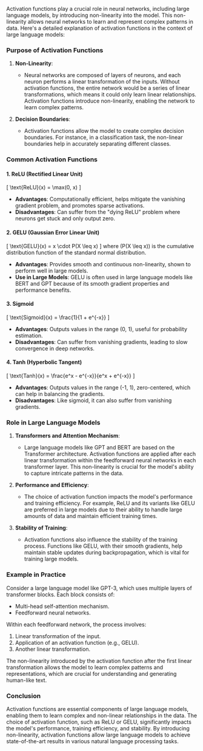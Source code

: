 Activation functions play a crucial role in neural networks, including large language models, by introducing non-linearity into the model. This non-linearity allows neural networks to learn and represent complex patterns in data. Here's a detailed explanation of activation functions in the context of large language models:

### Purpose of Activation Functions

1. **Non-Linearity**:
   - Neural networks are composed of layers of neurons, and each neuron performs a linear transformation of the inputs. Without activation functions, the entire network would be a series of linear transformations, which means it could only learn linear relationships. Activation functions introduce non-linearity, enabling the network to learn complex patterns.

2. **Decision Boundaries**:
   - Activation functions allow the model to create complex decision boundaries. For instance, in a classification task, the non-linear boundaries help in accurately separating different classes.

### Common Activation Functions

#### 1. **ReLU (Rectified Linear Unit)**

\[ \text{ReLU}(x) = \max(0, x) \]

- **Advantages**: Computationally efficient, helps mitigate the vanishing gradient problem, and promotes sparse activations.
- **Disadvantages**: Can suffer from the "dying ReLU" problem where neurons get stuck and only output zero.

#### 2. **GELU (Gaussian Error Linear Unit)**

\[ \text{GELU}(x) = x \cdot P(X \leq x) \]
where \(P(X \leq x)\) is the cumulative distribution function of the standard normal distribution.

- **Advantages**: Provides smooth and continuous non-linearity, shown to perform well in large models.
- **Use in Large Models**: GELU is often used in large language models like BERT and GPT because of its smooth gradient properties and performance benefits.

#### 3. **Sigmoid**

\[ \text{Sigmoid}(x) = \frac{1}{1 + e^{-x}} \]

- **Advantages**: Outputs values in the range (0, 1), useful for probability estimation.
- **Disadvantages**: Can suffer from vanishing gradients, leading to slow convergence in deep networks.

#### 4. **Tanh (Hyperbolic Tangent)**

\[ \text{Tanh}(x) = \frac{e^x - e^{-x}}{e^x + e^{-x}} \]

- **Advantages**: Outputs values in the range (-1, 1), zero-centered, which can help in balancing the gradients.
- **Disadvantages**: Like sigmoid, it can also suffer from vanishing gradients.

### Role in Large Language Models

1. **Transformers and Attention Mechanism**:
   - Large language models like GPT and BERT are based on the Transformer architecture. Activation functions are applied after each linear transformation within the feedforward neural networks in each transformer layer. This non-linearity is crucial for the model's ability to capture intricate patterns in the data.

2. **Performance and Efficiency**:
   - The choice of activation function impacts the model's performance and training efficiency. For example, ReLU and its variants like GELU are preferred in large models due to their ability to handle large amounts of data and maintain efficient training times.

3. **Stability of Training**:
   - Activation functions also influence the stability of the training process. Functions like GELU, with their smooth gradients, help maintain stable updates during backpropagation, which is vital for training large models.

### Example in Practice

Consider a large language model like GPT-3, which uses multiple layers of transformer blocks. Each block consists of:

- Multi-head self-attention mechanism.
- Feedforward neural networks.

Within each feedforward network, the process involves:
1. Linear transformation of the input.
2. Application of an activation function (e.g., GELU).
3. Another linear transformation.

The non-linearity introduced by the activation function after the first linear transformation allows the model to learn complex patterns and representations, which are crucial for understanding and generating human-like text.

### Conclusion

Activation functions are essential components of large language models, enabling them to learn complex and non-linear relationships in the data. The choice of activation function, such as ReLU or GELU, significantly impacts the model's performance, training efficiency, and stability. By introducing non-linearity, activation functions allow large language models to achieve state-of-the-art results in various natural language processing tasks.
